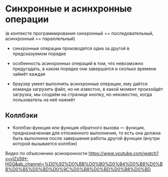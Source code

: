 # Синхронные и асинхронные операции #

(в контексте программирования синхронный == последовательный, асинхронный == параллельный)

* синхронные операции производятся одна за другой в предсказуемом порядке
* особенность асинхронных операций в том, что невозможно предугадать, в каком порядке они завершатся и сколько времени займёт каждая

* браузер умеет выполнять асинхронные операции, ему даётся команда загрузить файл, но не известно, в какой момент произойдёт загрузка, мы создаём на странице кнопку, но неизвестно, когда пользователь на неё нажмёт

## Коллбэки ##

* Коллбэк-функция или функция обратного вызова — функция, предназначенная для отложенного выполнения, то есть она должна быть выполнена после завершения работы другой функции (внутри которой вызывается коллбэк)

Видео по объяснению асинхронности
https://www.youtube.com/watch?v=vIZs5tH-HGQ&ab_channel=%D0%92%D0%BB%D0%B0%D0%B4%D0%B8%D0%BB%D0%B5%D0%BD%D0%9C%D0%B8%D0%BD%D0%B8%D0%BD